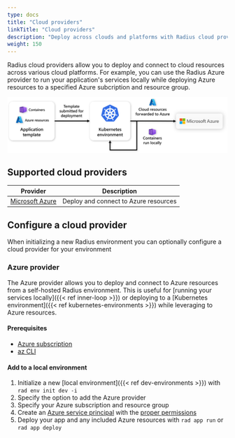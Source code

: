 ```yaml
---
type: docs
title: "Cloud providers"
linkTitle: "Cloud providers"
description: "Deploy across clouds and platforms with Radius cloud providers"
weight: 150
---
```


Radius cloud providers allow you to deploy and connect to cloud resources across various cloud platforms. For example, you can use the Radius Azure provider to run your application's services locally while deploying Azure resources to a specified Azure subcription and resource group.

<img src="providers-overview.png" alt="Diagram of cloud resources getting forwarded to cloud platforms upon deployment" width="800px" >

## Supported cloud providers

| Provider | Description |
|----------|-------------|
| [Microsoft Azure](#azure-provider) | Deploy and connect to Azure resources |

## Configure a cloud provider

When initializing a new Radius environment you can optionally configure a cloud provider for your environment

### Azure provider

The Azure provider allows you to deploy and connect to Azure resources from a self-hosted Radius environment. This is useful for [running your services locally]({{< ref inner-loop >}}) or deploying to a [Kubernetes environment]({{< ref kubernetes-environments >}}) while leveraging to Azure resources.

#### Prerequisites

- [Azure subscription](https://azure.com)
- [az CLI](https://aka.ms/azcli)

#### Add to a local environment

1. Initialize a new [local environment]({{< ref dev-environments >}}) with `rad env init dev -i`
1. Specify the option to add the Azure provider
1. Specify your Azure subscription and resource group
1. Create an [Azure service principal](https://docs.microsoft.com/cli/azure/ad/sp?view=azure-cli-latest#az-ad-sp-create-for-rbac) with the [proper permissions](https://aka.ms/azadsp-more)
1. Deploy your app and any included Azure resources with `rad app run` or `rad app deploy`
